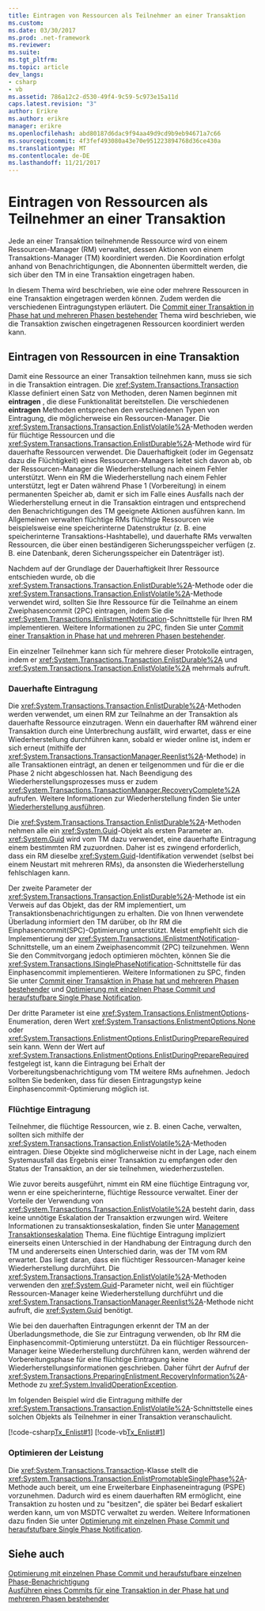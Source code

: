 ```yaml
---
title: Eintragen von Ressourcen als Teilnehmer an einer Transaktion
ms.custom: 
ms.date: 03/30/2017
ms.prod: .net-framework
ms.reviewer: 
ms.suite: 
ms.tgt_pltfrm: 
ms.topic: article
dev_langs:
- csharp
- vb
ms.assetid: 786a12c2-d530-49f4-9c59-5c973e15a11d
caps.latest.revision: "3"
author: Erikre
ms.author: erikre
manager: erikre
ms.openlocfilehash: abd80187d6dac9f94aa49d9cd9b9eb94671a7c66
ms.sourcegitcommit: 4f3fef493080a43e70e951223894768d36ce430a
ms.translationtype: MT
ms.contentlocale: de-DE
ms.lasthandoff: 11/21/2017
---
```

# <a name="enlisting-resources-as-participants-in-a-transaction"></a>Eintragen von Ressourcen als Teilnehmer an einer Transaktion
Jede an einer Transaktion teilnehmende Ressource wird von einem Ressourcen-Manager (RM) verwaltet, dessen Aktionen von einem Transaktions-Manager (TM) koordiniert werden. Die Koordination erfolgt anhand von Benachrichtigungen, die Abonnenten übermittelt werden, die sich über den TM in eine Transaktion eingetragen haben.  
  
 In diesem Thema wird beschrieben, wie eine oder mehrere Ressourcen in eine Transaktion eingetragen werden können. Zudem werden die verschiedenen Eintragungstypen erläutert. Die [Commit einer Transaktion in Phase hat und mehreren Phasen bestehender](../../../../docs/framework/data/transactions/committing-a-transaction-in-single-phase-and-multi-phase.md) Thema wird beschrieben, wie die Transaktion zwischen eingetragenen Ressourcen koordiniert werden kann.  
  
## <a name="enlisting-resources-in-a-transaction"></a>Eintragen von Ressourcen in eine Transaktion  
 Damit eine Ressource an einer Transaktion teilnehmen kann, muss sie sich in die Transaktion eintragen. Die <xref:System.Transactions.Transaction> Klasse definiert einen Satz von Methoden, deren Namen beginnen mit **eintragen** , die diese Funktionalität bereitstellen. Die verschiedenen **eintragen** Methoden entsprechen den verschiedenen Typen von Eintragung, die möglicherweise ein Ressourcen-Manager. Die <xref:System.Transactions.Transaction.EnlistVolatile%2A>-Methoden werden für flüchtige Ressourcen und die <xref:System.Transactions.Transaction.EnlistDurable%2A>-Methode wird für dauerhafte Ressourcen verwendet. Die Dauerhaftigkeit (oder im Gegensatz dazu die Flüchtigkeit) eines Ressourcen-Managers leitet sich davon ab, ob der Ressourcen-Manager die Wiederherstellung nach einem Fehler unterstützt. Wenn ein RM die Wiederherstellung nach einem Fehler unterstützt, legt er Daten während Phase 1 (Vorbereitung) in einem permanenten Speicher ab, damit er sich im Falle eines Ausfalls nach der Wiederherstellung erneut in die Transaktion eintragen und entsprechend den Benachrichtigungen des TM geeignete Aktionen ausführen kann. Im Allgemeinen verwalten flüchtige RMs flüchtige Ressourcen wie beispielsweise eine speicherinterne Datenstruktur (z. B. eine speicherinterne Transaktions-Hashtabelle), und dauerhafte RMs verwalten Ressourcen, die über einen beständigeren Sicherungsspeicher verfügen (z. B. eine Datenbank, deren Sicherungsspeicher ein Datenträger ist).  
  
 Nachdem auf der Grundlage der Dauerhaftigkeit Ihrer Ressource entschieden wurde, ob die <xref:System.Transactions.Transaction.EnlistDurable%2A>-Methode oder die <xref:System.Transactions.Transaction.EnlistVolatile%2A>-Methode verwendet wird, sollten Sie Ihre Ressource für die Teilnahme an einem Zweiphasencommit (2PC) eintragen, indem Sie die <xref:System.Transactions.IEnlistmentNotification>-Schnittstelle für Ihren RM implementieren. Weitere Informationen zu 2PC, finden Sie unter [Commit einer Transaktion in Phase hat und mehreren Phasen bestehender](../../../../docs/framework/data/transactions/committing-a-transaction-in-single-phase-and-multi-phase.md).  
  
 Ein einzelner Teilnehmer kann sich für mehrere dieser Protokolle eintragen, indem er <xref:System.Transactions.Transaction.EnlistDurable%2A> und <xref:System.Transactions.Transaction.EnlistVolatile%2A> mehrmals aufruft.  
  
### <a name="durable-enlistment"></a>Dauerhafte Eintragung  
 Die <xref:System.Transactions.Transaction.EnlistDurable%2A>-Methoden werden verwendet, um einen RM zur Teilnahme an der Transaktion als dauerhafte Ressource einzutragen.  Wenn ein dauerhafter RM während einer Transaktion durch eine Unterbrechung ausfällt, wird erwartet, dass er eine Wiederherstellung durchführen kann, sobald er wieder online ist, indem er sich erneut (mithilfe der <xref:System.Transactions.TransactionManager.Reenlist%2A>-Methode) in alle Transaktionen einträgt, an denen er teilgenommen und für die er die Phase 2 nicht abgeschlossen hat. Nach Beendigung des Wiederherstellungsprozesses muss er zudem <xref:System.Transactions.TransactionManager.RecoveryComplete%2A> aufrufen. Weitere Informationen zur Wiederherstellung finden Sie unter [Wiederherstellung ausführen](../../../../docs/framework/data/transactions/performing-recovery.md).  
  
 Die <xref:System.Transactions.Transaction.EnlistDurable%2A>-Methoden nehmen alle ein <xref:System.Guid>-Objekt als ersten Parameter an. <xref:System.Guid> wird vom TM dazu verwendet, eine dauerhafte Eintragung einem bestimmten RM zuzuordnen. Daher ist es zwingend erforderlich, dass ein RM dieselbe <xref:System.Guid>-Identifikation verwendet (selbst bei einem Neustart mit mehreren RMs), da ansonsten die Wiederherstellung fehlschlagen kann.  
  
 Der zweite Parameter der <xref:System.Transactions.Transaction.EnlistDurable%2A>-Methode ist ein Verweis auf das Objekt, das der RM implementiert, um Transaktionsbenachrichtigungen zu erhalten. Die von Ihnen verwendete Überladung informiert den TM darüber, ob Ihr RM die Einphasencommit(SPC)-Optimierung unterstützt. Meist empfiehlt sich die Implementierung der <xref:System.Transactions.IEnlistmentNotification>-Schnittstelle, um an einem Zweiphasencommit (2PC) teilzunehmen. Wenn Sie den Commitvorgang jedoch optimieren möchten, können Sie die <xref:System.Transactions.ISinglePhaseNotification>-Schnittstelle für das Einphasencommit implementieren. Weitere Informationen zu SPC, finden Sie unter [Commit einer Transaktion in Phase hat und mehreren Phasen bestehender](../../../../docs/framework/data/transactions/committing-a-transaction-in-single-phase-and-multi-phase.md) und [Optimierung mit einzelnen Phase Commit und heraufstufbare Single Phase Notification](../../../../docs/framework/data/transactions/optimization-spc-and-promotable-spn.md).  
  
 Der dritte Parameter ist eine <xref:System.Transactions.EnlistmentOptions>-Enumeration, deren Wert <xref:System.Transactions.EnlistmentOptions.None> oder <xref:System.Transactions.EnlistmentOptions.EnlistDuringPrepareRequired> sein kann. Wenn der Wert auf <xref:System.Transactions.EnlistmentOptions.EnlistDuringPrepareRequired> festgelegt ist, kann die Eintragung bei Erhalt der Vorbereitungsbenachrichtigung vom TM weitere RMs aufnehmen. Jedoch sollten Sie bedenken, dass für diesen Eintragungstyp keine Einphasencommit-Optimierung möglich ist.  
  
### <a name="volatile-enlistment"></a>Flüchtige Eintragung  
 Teilnehmer, die flüchtige Ressourcen, wie z. B. einen Cache, verwalten, sollten sich mithilfe der <xref:System.Transactions.Transaction.EnlistVolatile%2A>-Methoden eintragen. Diese Objekte sind möglicherweise nicht in der Lage, nach einem Systemausfall das Ergebnis einer Transaktion zu empfangen oder den Status der Transaktion, an der sie teilnehmen, wiederherzustellen.  
  
 Wie zuvor bereits ausgeführt, nimmt ein RM eine flüchtige Eintragung vor, wenn er eine speicherinterne, flüchtige Ressource verwaltet. Einer der Vorteile der Verwendung von <xref:System.Transactions.Transaction.EnlistVolatile%2A> besteht darin, dass keine unnötige Eskalation der Transaktion erzwungen wird. Weitere Informationen zu transaktionseskalation, finden Sie unter [Management Transaktionseskalation](../../../../docs/framework/data/transactions/transaction-management-escalation.md) Thema. Eine flüchtige Eintragung impliziert einerseits einen Unterschied in der Handhabung der Eintragung durch den TM und andererseits einen Unterschied darin, was der TM vom RM erwartet. Das liegt daran, dass ein flüchtiger Ressourcen-Manager keine Wiederherstellung durchführt. Die <xref:System.Transactions.Transaction.EnlistVolatile%2A>-Methoden verwenden den <xref:System.Guid>-Parameter nicht, weil ein flüchtiger Ressourcen-Manager keine Wiederherstellung durchführt und die <xref:System.Transactions.TransactionManager.Reenlist%2A>-Methode nicht aufruft, die <xref:System.Guid> benötigt.  
  
 Wie bei den dauerhaften Eintragungen erkennt der TM an der Überladungsmethode, die Sie zur Eintragung verwenden, ob Ihr RM die Einphasencommit-Optimierung unterstützt. Da ein flüchtiger Ressourcen-Manager keine Wiederherstellung durchführen kann, werden während der Vorbereitungsphase für eine flüchtige Eintragung keine Wiederherstellungsinformationen geschrieben. Daher führt der Aufruf der <xref:System.Transactions.PreparingEnlistment.RecoveryInformation%2A>-Methode zu <xref:System.InvalidOperationException>.  
  
 Im folgenden Beispiel wird die Eintragung mithilfe der <xref:System.Transactions.Transaction.EnlistVolatile%2A>-Schnittstelle eines solchen Objekts als Teilnehmer in einer Transaktion veranschaulicht.  
  
 [!code-csharp[Tx_Enlist#1](../../../../samples/snippets/csharp/VS_Snippets_CFX/tx_enlist/cs/enlist.cs#1)]
 [!code-vb[Tx_Enlist#1](../../../../samples/snippets/visualbasic/VS_Snippets_CFX/tx_enlist/vb/enlist.vb#1)]  
  
### <a name="optimizing-performance"></a>Optimieren der Leistung  
 Die <xref:System.Transactions.Transaction>-Klasse stellt die <xref:System.Transactions.Transaction.EnlistPromotableSinglePhase%2A>-Methode auch bereit, um eine Erweiterbare Einphaseneintragung (PSPE) vorzunehmen. Dadurch wird es einem dauerhaften RM ermöglicht, eine Transaktion zu hosten und zu "besitzen", die später bei Bedarf eskaliert werden kann, um von MSDTC verwaltet zu werden. Weitere Informationen dazu finden Sie unter [Optimierung mit einzelnen Phase Commit und heraufstufbare Single Phase Notification](../../../../docs/framework/data/transactions/optimization-spc-and-promotable-spn.md).  
  
## <a name="see-also"></a>Siehe auch  
 [Optimierung mit einzelnen Phase Commit und heraufstufbare einzelnen Phase-Benachrichtigung](../../../../docs/framework/data/transactions/optimization-spc-and-promotable-spn.md)  
 [Ausführen eines Commits für eine Transaktion in der Phase hat und mehreren Phasen bestehender](../../../../docs/framework/data/transactions/committing-a-transaction-in-single-phase-and-multi-phase.md)

